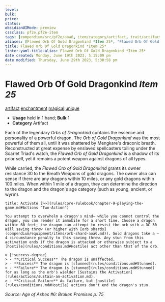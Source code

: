 ```yaml
---
level:
bulk:
price:
status:
obsidianUIMode: preview
cssclass: pf2e,pf2e-item
tags: [compendium/src/pf2e/aoa6, item/category/artifact, trait/artifact, trait/enchantment, trait/magical, trait/unique]
aliases: [Flawed Orb Of Gold Dragonkind *Item 25*, "Flawed Orb Of Gold Dragonkind"]
title: Flawed Orb Of Gold Dragonkind *Item 25*
linter-yaml-title-alias: Flawed Orb Of Gold Dragonkind *Item 25*
date created: Monday, June 19th 2023, 5:15:09 pm
date modified: Thursday, June 29th 2023, 5:30:58 pm
---
```


# Flawed Orb Of Gold Dragonkind *Item 25*

[artifact](rules/traits/artifact-gmg.md) [enchantment](rules/traits/enchantment.md) [magical](rules/traits/magical.md) [unique](rules/traits/unique.md)  

- **Usage** held in 1 hand; **Bulk** 1
- **Category** Artifact

Each of the legendary *Orbs of Dragonkind* contains the essence and personality of a powerful dragon. The *Orb of Gold Dragonkind* was the most powerful of them all, until it was shattered by Mengkare's draconic breath. Reconstructed at great expense by enslaved spellcasters toiling under the Scarlet Triad's watch, the *Flawed Orb of Gold Dragonkind* is a shadow of its prior self, yet it remains a potent weapon against dragons of all types.

While carried, the *Flawed Orb of Gold Dragonkind* grants its owner resistance 30 to the Breath Weapons of gold dragons. The owner also can sense if there are any dragons within 10 miles, or any gold dragons within 100 miles. When within 1 mile of a dragon, they can determine the direction to the dragon and the dragon's age category (such as young, ancient, or wyrm).

```ad-embed-ability
title: Activate [>>](rules/core-rulebook/chapter-9-playing-the-game.md#Actions "Two-Action")

You attempt to overwhelm a dragon's mind— while you cannot control the dragon, you can render it immobile for a short time. Choose a dragon within 60 feet; the dragon can attempt to resist the orb with a DC 30 Will saving throw (or higher with [orb shards](compendium/equipment/items/orb-shard-aoa6.md)). Gold dragons take a –4 circumstance penalty to this saving throw. Any stun from this activation ends if the dragon is attacked or otherwise subject to a [hostile](rules/conditions.md#Hostile) act other than that of the orb.

> [!success-degree] 
> - **Critical Success** The dragon is unaffected.
> - **Success** The dragon is [stunned](rules/conditions.md#Stunned).
> - **Failure** The dragon is [stunned](rules/conditions.md#Stunned) for as long as the orb's wielder [Sustains the Activation](rules/actions/sustain-an-activation.md).
> - **Critical Failure** As failure, but [hostile](rules/conditions.md#Hostile) actions don't end the dragon's stun.
```

*Source: Age of Ashes #6: Broken Promises p. 75*
